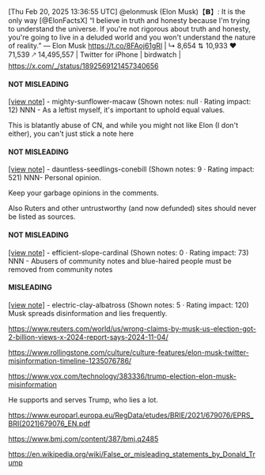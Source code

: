 [Thu Feb 20, 2025 13:36:55 UTC] @elonmusk (Elon Musk)【𝗕】: It is the only way [@ElonFactsX] “I believe in truth and honesty because I'm trying to understand the universe.  If you're not rigorous about truth and honesty, you're going to live in a deluded world and you won't understand the nature of reality.” — Elon Musk https://t.co/8FAoj61gRl | ↳ 8,654 ⇅ 10,933 ♥ 71,539 🡕 14,495,557 | Twitter for iPhone | birdwatch | https://x.com/_/status/1892569121457340656

#### NOT MISLEADING

[[view note]](https://x.com/i/birdwatch/n/1892911543131500962) - mighty-sunflower-macaw (Shown notes: null · Rating impact: 12)
NNN - As a leftist myself, it's important to uphold equal values.

This is blatantly abuse of CN, and while you might not like Elon (I don't either), you can't just stick a note here 

#### NOT MISLEADING

[[view note]](https://x.com/i/birdwatch/n/1892900184998191128) - dauntless-seedlings-conebill (Shown notes: 9 · Rating impact: 521)
NNN- Personal opinion. 

Keep your garbage opinions in the comments. 

Also Ruters and other untrustworthy (and now defunded) sites should never be listed as sources. 

#### NOT MISLEADING

[[view note]](https://x.com/i/birdwatch/n/1892652098959163608) - efficient-slope-cardinal (Shown notes: 0 · Rating impact: 73)
NNN - Abusers of community notes and blue-haired people must be removed from community notes

#### MISLEADING

[[view note]](https://x.com/i/birdwatch/n/1892615405895639523) - electric-clay-albatross (Shown notes: 5 · Rating impact: 120)
Musk spreads disinformation and lies frequently.

https://www.reuters.com/world/us/wrong-claims-by-musk-us-election-got-2-billion-views-x-2024-report-says-2024-11-04/

https://www.rollingstone.com/culture/culture-features/elon-musk-twitter-misinformation-timeline-1235076786/

https://www.vox.com/technology/383336/trump-election-elon-musk-misinformation

He supports and serves Trump, who lies a lot.

https://www.europarl.europa.eu/RegData/etudes/BRIE/2021/679076/EPRS_BRI(2021)679076_EN.pdf

https://www.bmj.com/content/387/bmj.q2485

https://en.wikipedia.org/wiki/False_or_misleading_statements_by_Donald_Trump

